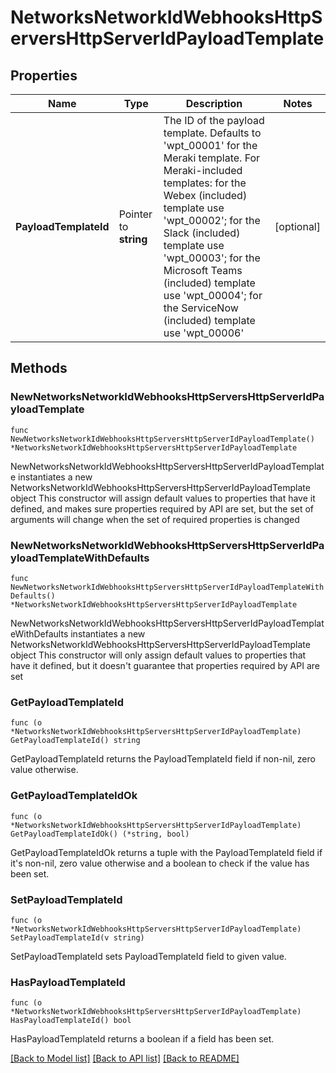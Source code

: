 # NetworksNetworkIdWebhooksHttpServersHttpServerIdPayloadTemplate

## Properties

Name | Type | Description | Notes
------------ | ------------- | ------------- | -------------
**PayloadTemplateId** | Pointer to **string** | The ID of the payload template. Defaults to &#39;wpt_00001&#39; for the Meraki template. For Meraki-included templates: for the Webex (included) template use &#39;wpt_00002&#39;; for the Slack (included) template use &#39;wpt_00003&#39;; for the Microsoft Teams (included) template use &#39;wpt_00004&#39;; for the ServiceNow (included) template use &#39;wpt_00006&#39; | [optional] 

## Methods

### NewNetworksNetworkIdWebhooksHttpServersHttpServerIdPayloadTemplate

`func NewNetworksNetworkIdWebhooksHttpServersHttpServerIdPayloadTemplate() *NetworksNetworkIdWebhooksHttpServersHttpServerIdPayloadTemplate`

NewNetworksNetworkIdWebhooksHttpServersHttpServerIdPayloadTemplate instantiates a new NetworksNetworkIdWebhooksHttpServersHttpServerIdPayloadTemplate object
This constructor will assign default values to properties that have it defined,
and makes sure properties required by API are set, but the set of arguments
will change when the set of required properties is changed

### NewNetworksNetworkIdWebhooksHttpServersHttpServerIdPayloadTemplateWithDefaults

`func NewNetworksNetworkIdWebhooksHttpServersHttpServerIdPayloadTemplateWithDefaults() *NetworksNetworkIdWebhooksHttpServersHttpServerIdPayloadTemplate`

NewNetworksNetworkIdWebhooksHttpServersHttpServerIdPayloadTemplateWithDefaults instantiates a new NetworksNetworkIdWebhooksHttpServersHttpServerIdPayloadTemplate object
This constructor will only assign default values to properties that have it defined,
but it doesn't guarantee that properties required by API are set

### GetPayloadTemplateId

`func (o *NetworksNetworkIdWebhooksHttpServersHttpServerIdPayloadTemplate) GetPayloadTemplateId() string`

GetPayloadTemplateId returns the PayloadTemplateId field if non-nil, zero value otherwise.

### GetPayloadTemplateIdOk

`func (o *NetworksNetworkIdWebhooksHttpServersHttpServerIdPayloadTemplate) GetPayloadTemplateIdOk() (*string, bool)`

GetPayloadTemplateIdOk returns a tuple with the PayloadTemplateId field if it's non-nil, zero value otherwise
and a boolean to check if the value has been set.

### SetPayloadTemplateId

`func (o *NetworksNetworkIdWebhooksHttpServersHttpServerIdPayloadTemplate) SetPayloadTemplateId(v string)`

SetPayloadTemplateId sets PayloadTemplateId field to given value.

### HasPayloadTemplateId

`func (o *NetworksNetworkIdWebhooksHttpServersHttpServerIdPayloadTemplate) HasPayloadTemplateId() bool`

HasPayloadTemplateId returns a boolean if a field has been set.


[[Back to Model list]](../README.md#documentation-for-models) [[Back to API list]](../README.md#documentation-for-api-endpoints) [[Back to README]](../README.md)


